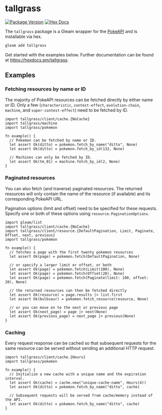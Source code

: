 # tallgrass

[![Package Version](https://img.shields.io/hexpm/v/tallgrass)](https://hex.pm/packages/tallgrass)
[![Hex Docs](https://img.shields.io/badge/hex-docs-ffaff3)](https://hexdocs.pm/tallgrass/)

The `tallgrass` package is a Gleam wrapper for the [PokeAPI](https://pokeapi.co) and is installable via hex.

```sh
gleam add tallgrass
```

Get started with the examples below. Further documentation can be found at <https://hexdocs.pm/tallgrass>.

## Examples

### Fetching resources by name or ID

The majority of PokeAPI resources can be fetched directly by either name or ID. Only a few
(`characteristic`, `contest-effect`, `evolution-chain`, `machine`, and `super-contest-effect`)
need to be fetched by ID.

```gleam
import tallgrass/client/cache.{NoCache}
import tallgrass/machine
import tallgrass/pokemon

fn example() {
  // Pokemon can be fetched by name or ID.
  let assert Ok(ditto) = pokemon.fetch_by_name("ditto", None)
  let assert Ok(ditto) = pokemon.fetch_by_id(132, None)

  // Machines can only be fetched by ID.
  let assert Ok(tm_01) = machine.fetch_by_id(2, None)
}
```

### Paginated resources

You can also fetch (and traverse) paginated resources. The returned resources will only contain
the name of the resource (if available) and its corresponding PokeAPI URL.

Pagination options (limit and offset) need to be specified for these requests. Specify one
or both of these options using `resource.PaginationOptions`.

```gleam
import gleam/list
import tallgrass/client/cache.{NoCache}
import tallgrass/client/resource.{DefaultPagination, Limit, Paginate, Offset, next, previous}
import tallgrass/pokemon

fn example() {
  // fetches a page with the first twenty pokemon resources
  let assert Ok(page) = pokemon.fetch(DefaultPagination, None)

  // or specify a larger limit or offset, or both
  let assert Ok(page) = pokemon.fetch(Limit(100), None)
  let assert Ok(page) = pokemon.fetch(Offset(20), None)
  let assert Ok(page) = pokemon.fetch(Paginate(limit: 100, offset: 20), None)

  // the returned resources can then be fetched directly
  let assert Ok(resource) = page.results |> list.first
  let assert Ok(bulbsaur) = pokemon.fetch_resource(resource, None)

  // or you can move on to the next or previous page
  let assert Ok(next_page) = page |> next(None)
  let assert Ok(previous_page) = next_page |> previous(None)
}
```

### Caching

Every request response can be cached so that subsequent requests for the same resource
can be served without sending an additional HTTP request.

```gleam
import tallgrass/client/cache.{Hours}
import tallgrass/pokemon

fn example() {
  // Initialize a new cache with a unique name and the expiration interval.
  let assert Ok(cache) = cache.new("unique-cache-name", Hours(4))
  let assert Ok(ditto) = pokemon.fetch_by_name("ditto", cache)

  // Subsequent requests will be served from cache/memory instead of the API.
  let assert Ok(ditto) = pokemon.fetch_by_name("ditto", cache)
}
```
